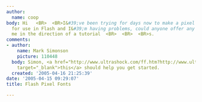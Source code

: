 ```yaml
---
author:
  name: coop
body: Hi   <BR>  <BR>I&#39;ve been trying for days now to make a pixel font in Fontographer
  for use in Flash and I&#39;m having problems, could anyone offer any advise or point
  me in the direction of a tutorial  <BR>  <BR>  <BR>s.
comments:
- author:
    name: Mark Simonson
    picture: 110448
  body: Simon, <a href="http://www.ultrashock.com/ff.htm?http://www.ultrashock.com/tutorials/flash5/fonttutorial.html"
    target="_blank">this</a> should help you get started.
  created: '2005-04-16 21:25:39'
date: '2005-04-15 09:29:07'
title: Flash Pixel Fonts

---
```

